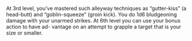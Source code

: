 At 3rd level, you’ve mastered such alleyway techniques as “gutter-kiss” (a head-butt) and “goblin-squeeze” (groin kick). You do 1d6 bludgeoning damage with your unarmed strikes. At 6th level you can use your bonus action to have ad- vantage on an attempt to grapple a target that is your size or smaller.